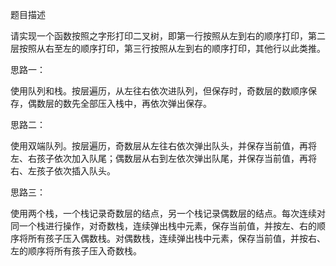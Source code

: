 题目描述

请实现一个函数按照之字形打印二叉树，即第一行按照从左到右的顺序打印，第二层按照从右至左的顺序打印，第三行按照从左到右的顺序打印，其他行以此类推。

思路一：

使用队列和栈。按层遍历，从左往右依次进队列，但保存时，奇数层的数顺序保存，偶数层的数先全部压入栈中，再依次弹出保存。

思路二：

使用双端队列。按层遍历，奇数层从左往右依次弹出队头，并保存当前值，再将左、右孩子依次加入队尾；偶数层从右到左依次弹出队尾，并保存当前值，再将右、左孩子依次插入队头。

思路三：

使用两个栈，一个栈记录奇数层的结点，另一个栈记录偶数层的结点。每次连续对同一个栈进行操作，对奇数栈，连续弹出栈中元素，保存当前值，并按左、右的顺序将所有孩子压入偶数栈。对偶数栈，连续弹出栈中元素，保存当前值，并按右、左的顺序将所有孩子压入奇数栈。
